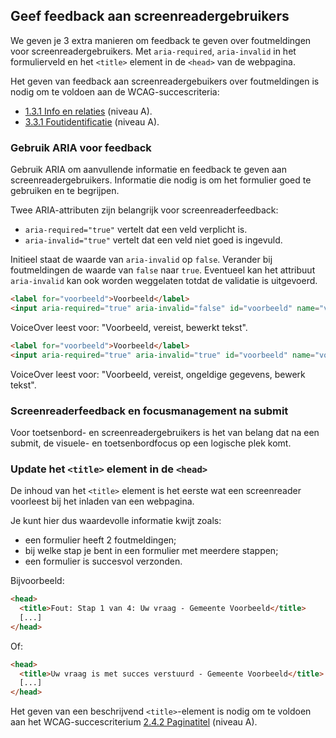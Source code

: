 ## Geef feedback aan screenreadergebruikers

We geven je 3 extra manieren om feedback te geven over foutmeldingen voor screenreadergebruikers. Met `aria-required`, `aria-invalid` in het formulierveld en het `<title>` element in de `<head>` van de webpagina.

Het geven van feedback aan screenreadergebuikers over foutmeldingen is nodig om te voldoen aan de WCAG-succescriteria:

- [1.3.1 Info en relaties](wcag/1.3.1) (niveau A).
- [3.3.1 Foutidentificatie](/wcag/3.3.1/) (niveau A).

### Gebruik ARIA voor feedback

Gebruik ARIA om aanvullende informatie en feedback te geven aan screenreadergebruikers. Informatie die nodig is om het formulier goed te gebruiken en te begrijpen.

Twee ARIA-attributen zijn belangrijk voor screenreaderfeedback:

- `aria-required="true"` vertelt dat een veld verplicht is.
- `aria-invalid="true"` vertelt dat een veld niet goed is ingevuld.

Initieel staat de waarde van `aria-invalid` op `false`. Verander bij foutmeldingen de waarde van `false` naar `true`. Eventueel kan het attribuut `aria-invalid` kan ook worden weggelaten totdat de validatie is uitgevoerd.

```html
<label for="voorbeeld">Voorbeeld</label>
<input aria-required="true" aria-invalid="false" id="voorbeeld" name="voorbeeld" type="text" />
```

VoiceOver leest voor: "Voorbeeld, vereist, bewerkt tekst".

```html
<label for="voorbeeld">Voorbeeld</label>
<input aria-required="true" aria-invalid="true" id="voorbeeld" name="voorbeeld" type="text" />
```

VoiceOver leest voor: "Voorbeeld, vereist, ongeldige gegevens, bewerk tekst".

### Screenreaderfeedback en focusmanagement na submit

Voor toetsenbord- en screenreadergebruikers is het van belang dat na een submit, de visuele- en toetsenbordfocus op een logische plek komt.

### Update het `<title>` element in de `<head>`

De inhoud van het `<title>` element is het eerste wat een screenreader voorleest bij het inladen van een webpagina.

Je kunt hier dus waardevolle informatie kwijt zoals:

- een formulier heeft 2 foutmeldingen;
- bij welke stap je bent in een formulier met meerdere stappen;
- een formulier is succesvol verzonden.

Bijvoorbeeld:

```html
<head>
  <title>Fout: Stap 1 van 4: Uw vraag - Gemeente Voorbeeld</title>
  [...]
</head>
```

Of:

```html
<head>
  <title>Uw vraag is met succes verstuurd - Gemeente Voorbeeld</title>
  [...]
</head>
```

Het geven van een beschrijvend `<title>`-element is nodig om te voldoen aan het WCAG-succescriterium [2.4.2 Paginatitel](https://www.w3.org/WAI/WCAG21/Understanding/page-titled.html) (niveau A).
